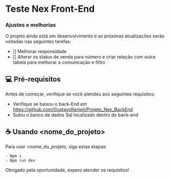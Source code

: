 # Teste Nex Front-End

### Ajustes e melhorias

O projeto ainda está em desenvolvimento e as próximas atualizações serão voltadas nas seguintes tarefas:

- [] Melhorar responsidade
- [] Alterar os status de venda para número e criar relação com outra tabela para melhorar a comunicação e filtro

## 💻 Pré-requisitos

Antes de começar, verifique se você atendeu aos seguintes requisitos:
<!---Estes são apenas requisitos de exemplo. Adicionar, duplicar ou remover conforme necessário--->
* Verifique se baixou o back-End em https://github.com/GustavoRanieli/Projeto_Nex_BackEnd
* Subiu o banco de dados Sql localizado dentro do back-end

## ☕ Usando <nome_do_projeto>

Para usar <nome_do_projeto, siga estas etapas:

```
- Npm i
- Npm run dev
```

Obrigado pela oportunidade, espero atender os requisitos!
